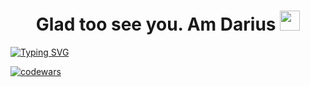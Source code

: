 <h1 align="center"> Glad too see you. Am Darius </a> 
<img src="https://github.com/goforbg/telegram-emoji-gifs/blob/master/thunder.gif" height="32"/></h1>
<a href="https://git.io/typing-svg"><img src="https://readme-typing-svg.herokuapp.com?font=Fira+Code&weight=500&duration=4000&pause=500&color=58B9F7&width=453&lines=-python++%5B+django%2C+flask+%5D+dev;Computer+science+student" alt="Typing SVG" /></a>

[![codewars](https://www.codewars.com/users/dar1usss/badges/large)](https://www.codewars.com/users/username)
